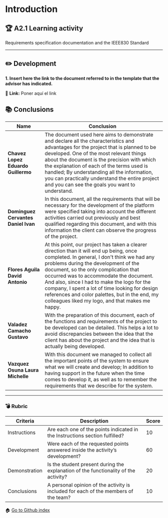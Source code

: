 # Introduction

## :trophy: A2.1 Learning activity

Requirements specification documentation and the IEEE830 Standard

---
## :pencil2: Development

**1. Insert here the link to the document referred to in the template that the advisor has indicated.**
<br>

:book: **Link:** Poner aquí el link

## :books: Conclusions 

|Name|Conclusion|
|---|---|
|**Chavez Lopez Eduardo Guillermo**|The document used here aims to demonstrate and declare all the characteristics and advantages for the project that is planned to be developed. One of the most relevant things about the document is the precision with which the explanation of each of the terms used is handled; By understanding all the information, you can practically understand the entire project and you can see the goals you want to understand.|
|**Dominguez Cervantes Daniel Ivan**|In this document, all the requirements that will be necessary for the development of the platform were specified taking into account the different activities carried out previously and best qualified regarding this document, and with this information the client can observe the progress of the project.|
|**Flores Aguila David Antonio**|At this point, our project has taken a clearer direction than it will end up being, once completed. In general, I don't think we had any problems during the development of the document, so the only complication that occurred was to accommodate the document. And also, since I had to make the logo for the company, I spent a lot of time looking for design references and color palettes, but in the end, my colleagues liked my logo, and that makes me happy.|
|**Valadez Camacho Gustavo**|With the preparation of this document, each of the functions and requirements of the project to be developed can be detailed. This helps a lot to avoid discrepancies between the idea that the client has about the project and the idea that is actually being developed.|
|**Vazquez Osuna Laura Michelle**|With this document we managed to collect all the important points of the system to ensure what we will create and develop; In addition to having support in the future when the time comes to develop it, as well as to remember the requirements that we describe for the system.|

---

### :bomb: Rubric

| Criteria     | Description                                                                                  | Score |
| ------------- | -------------------------------------------------------------------------------------------- | ------- |
| Instructions | Are each one of the points indicated in the Instructions section fulfilled?  | 10 |
| Development    | Were each of the requested points answered inside the activity’s development?     | 60  |
| Demonstration| Is the student present during the explanation of the functionality of the activity?   | 20 |
| Conclusions   |A personal opinion of the activity is included for each of the members of the team?  | 10  |


:house: [Go to Github index](https://github.com/)